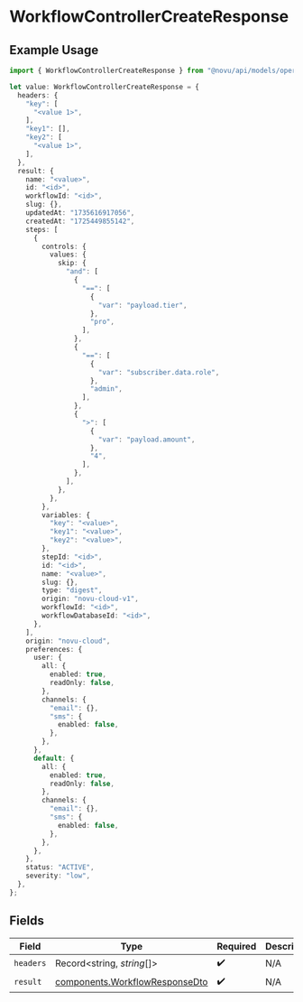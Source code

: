 # WorkflowControllerCreateResponse

## Example Usage

```typescript
import { WorkflowControllerCreateResponse } from "@novu/api/models/operations";

let value: WorkflowControllerCreateResponse = {
  headers: {
    "key": [
      "<value 1>",
    ],
    "key1": [],
    "key2": [
      "<value 1>",
    ],
  },
  result: {
    name: "<value>",
    id: "<id>",
    workflowId: "<id>",
    slug: {},
    updatedAt: "1735616917056",
    createdAt: "1725449855142",
    steps: [
      {
        controls: {
          values: {
            skip: {
              "and": [
                {
                  "==": [
                    {
                      "var": "payload.tier",
                    },
                    "pro",
                  ],
                },
                {
                  "==": [
                    {
                      "var": "subscriber.data.role",
                    },
                    "admin",
                  ],
                },
                {
                  ">": [
                    {
                      "var": "payload.amount",
                    },
                    "4",
                  ],
                },
              ],
            },
          },
        },
        variables: {
          "key": "<value>",
          "key1": "<value>",
          "key2": "<value>",
        },
        stepId: "<id>",
        id: "<id>",
        name: "<value>",
        slug: {},
        type: "digest",
        origin: "novu-cloud-v1",
        workflowId: "<id>",
        workflowDatabaseId: "<id>",
      },
    ],
    origin: "novu-cloud",
    preferences: {
      user: {
        all: {
          enabled: true,
          readOnly: false,
        },
        channels: {
          "email": {},
          "sms": {
            enabled: false,
          },
        },
      },
      default: {
        all: {
          enabled: true,
          readOnly: false,
        },
        channels: {
          "email": {},
          "sms": {
            enabled: false,
          },
        },
      },
    },
    status: "ACTIVE",
    severity: "low",
  },
};
```

## Fields

| Field                                                                            | Type                                                                             | Required                                                                         | Description                                                                      |
| -------------------------------------------------------------------------------- | -------------------------------------------------------------------------------- | -------------------------------------------------------------------------------- | -------------------------------------------------------------------------------- |
| `headers`                                                                        | Record<string, *string*[]>                                                       | :heavy_check_mark:                                                               | N/A                                                                              |
| `result`                                                                         | [components.WorkflowResponseDto](../../models/components/workflowresponsedto.md) | :heavy_check_mark:                                                               | N/A                                                                              |